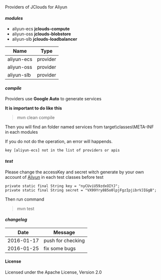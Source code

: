 Providers of JClouds for Aliyun

#### *modules*
* aliyun-ecs **jclouds-compute**
* aliyun-oss **jclouds-blobstore**
* aliyun-slb **jclouds-loadbalancer**

| Name | Type |
|------|------|
|aliyun-ecs|provider|
|aliyun-oss|provider|
|aliyun-slb|provider|

#### *compile*
Providers use **Google Auto** to generate services

**It is important to do like this**
> mvn clean compile

Then you will find an folder named services from target\classes\META-INF in each modules

If you do not do the operation, an error will happends.

    key [aliyun-ecs] not in the list of providers or apis

#### *test*
Please change the accessKey and secret witch generate by your own account of [Aliyun](http://www.aliyun.com) in each test classes before test

    private static final String key = "nyCUviU59zdxOIYJ";
    private static final String secret = "VX99Yry885o0lpjFgzIpjibrVJIGgB";

Then run command
> mvn test

#### *changelog*
| Date | Message |
|------|---------|
|2016-01-17|push for checking|
|2016-01-25|fix some bugs|

#### License
Licensed under the Apache License, Version 2.0
